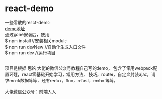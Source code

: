 # react-demo
一些零散的react-demo
<br/>
 <a href='https://re.uu20.top/' target="_blank">demo地址</a>
 <br/>
通过gone安装后，使用
 <br/>
$ npm install        //安装相关module
<br/>
$ npm run devNew     //自动化生成入口文件
 <br/>
$ npm run dev        //运行项目

 <br/>
 项目是根据  思铭  大佬的微信公众号教程自己写的demo，
 包含了常用webpack配置环境，react零基础开始学习，常用方法，
 技巧，router，自定义封装ajax，请求mock数据等等，还有redux，flux，refast，mobx
 等等。 <br/> <br/>
 大佬微信公众号：前端人人

